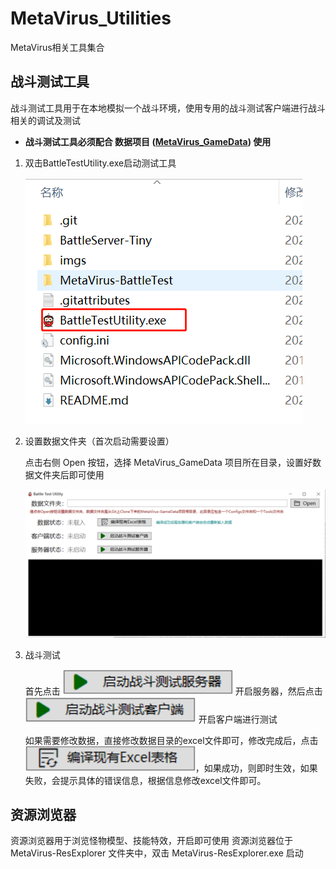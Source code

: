 # MetaVirus_Utilities
MetaVirus相关工具集合

## 战斗测试工具
战斗测试工具用于在本地模拟一个战斗环境，使用专用的战斗测试客户端进行战斗相关的调试及测试

- **战斗测试工具必须配合 数据项目 ([MetaVirus_GameData](https://github.com/Metavirus-Game/MetaVirus-GameData)) 使用**

1. 双击BattleTestUtility.exe启动测试工具

    ![image](https://github.com/Metavirus-Game/MetaVirus_Utilities/blob/main/imgs/1.1.png)

2. 设置数据文件夹（首次启动需要设置）
    
    点击右侧 Open 按钮，选择 MetaVirus_GameData 项目所在目录，设置好数据文件夹后即可使用

    ![image](https://github.com/Metavirus-Game/MetaVirus_Utilities/blob/main/imgs/1.2.png)

3. 战斗测试

   首先点击 ![image](https://github.com/Metavirus-Game/MetaVirus_Utilities/blob/main/imgs/1.5.png) 开启服务器，然后点击 ![image](https://github.com/Metavirus-Game/MetaVirus_Utilities/blob/main/imgs/1.4.png) 开启客户端进行测试

   如果需要修改数据，直接修改数据目录的excel文件即可，修改完成后，点击 ![image](https://github.com/Metavirus-Game/MetaVirus_Utilities/blob/main/imgs/1.3.png)，如果成功，则即时生效，如果失败，会提示具体的错误信息，根据信息修改excel文件即可。


## 资源浏览器
资源浏览器用于浏览怪物模型、技能特效，开启即可使用
资源浏览器位于 MetaVirus-ResExplorer 文件夹中，双击 MetaVirus-ResExplorer.exe 启动
